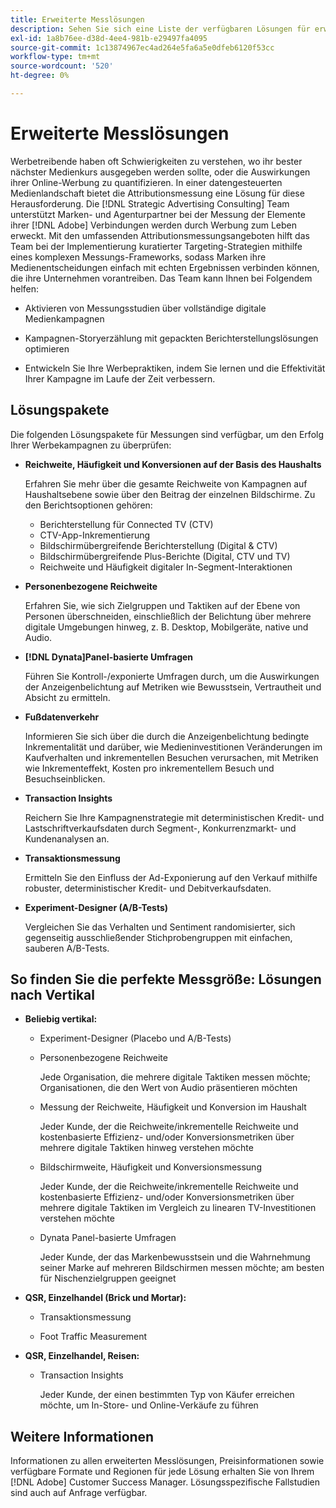 ```yaml
---
title: Erweiterte Messlösungen
description: Sehen Sie sich eine Liste der verfügbaren Lösungen für erweiterte Messungen an.
exl-id: 1a8b76ee-d38d-4ee4-981b-e29497fa4095
source-git-commit: 1c13874967ec4ad264e5fa6a5e0dfeb6120f53cc
workflow-type: tm+mt
source-wordcount: '520'
ht-degree: 0%

---
```


# Erweiterte Messlösungen

Werbetreibende haben oft Schwierigkeiten zu verstehen, wo ihr bester nächster Medienkurs ausgegeben werden sollte, oder die Auswirkungen ihrer Online-Werbung zu quantifizieren. In einer datengesteuerten Medienlandschaft bietet die Attributionsmessung eine Lösung für diese Herausforderung. Die [!DNL Strategic Advertising Consulting] Team unterstützt Marken- und Agenturpartner bei der Messung der Elemente ihrer [!DNL Adobe] Verbindungen werden durch Werbung zum Leben erweckt. Mit den umfassenden Attributionsmessungsangeboten hilft das Team bei der Implementierung kuratierter Targeting-Strategien mithilfe eines komplexen Messungs-Frameworks, sodass Marken ihre Medienentscheidungen einfach mit echten Ergebnissen verbinden können, die ihre Unternehmen vorantreiben. Das Team kann Ihnen bei Folgendem helfen:

* Aktivieren von Messungsstudien über vollständige digitale Medienkampagnen

* Kampagnen-Storyerzählung mit gepackten Berichterstellungslösungen optimieren

* Entwickeln Sie Ihre Werbepraktiken, indem Sie lernen und die Effektivität Ihrer Kampagne im Laufe der Zeit verbessern.

## Lösungspakete

Die folgenden Lösungspakete für Messungen sind verfügbar, um den Erfolg Ihrer Werbekampagnen zu überprüfen:

* **Reichweite, Häufigkeit und Konversionen auf der Basis des Haushalts**

   Erfahren Sie mehr über die gesamte Reichweite von Kampagnen auf Haushaltsebene sowie über den Beitrag der einzelnen Bildschirme. Zu den Berichtsoptionen gehören:

   * Berichterstellung für Connected TV (CTV)
   * CTV-App-Inkrementierung
   * Bildschirmübergreifende Berichterstellung (Digital &amp; CTV)
   * Bildschirmübergreifende Plus-Berichte (Digital, CTV und TV)
   * Reichweite und Häufigkeit digitaler In-Segment-Interaktionen

* **Personenbezogene Reichweite**

   Erfahren Sie, wie sich Zielgruppen und Taktiken auf der Ebene von Personen überschneiden, einschließlich der Belichtung über mehrere digitale Umgebungen hinweg, z. B. Desktop, Mobilgeräte, native und Audio.

* **[!DNL Dynata]Panel-basierte Umfragen**

   Führen Sie Kontroll-/exponierte Umfragen durch, um die Auswirkungen der Anzeigenbelichtung auf Metriken wie Bewusstsein, Vertrautheit und Absicht zu ermitteln.

* **Fußdatenverkehr**

   Informieren Sie sich über die durch die Anzeigenbelichtung bedingte Inkrementalität und darüber, wie Medieninvestitionen Veränderungen im Kaufverhalten und inkrementellen Besuchen verursachen, mit Metriken wie Inkrementeffekt, Kosten pro inkrementellem Besuch und Besuchseinblicken.

* **Transaction Insights**

   Reichern Sie Ihre Kampagnenstrategie mit deterministischen Kredit- und Lastschriftverkaufsdaten durch Segment-, Konkurrenzmarkt- und Kundenanalysen an.

* **Transaktionsmessung**

   Ermitteln Sie den Einfluss der Ad-Exponierung auf den Verkauf mithilfe robuster, deterministischer Kredit- und Debitverkaufsdaten.

* **Experiment-Designer (A/B-Tests)**

   Vergleichen Sie das Verhalten und Sentiment randomisierter, sich gegenseitig ausschließender Stichprobengruppen mit einfachen, sauberen A/B-Tests.

## So finden Sie die perfekte Messgröße: Lösungen nach Vertikal

* **Beliebig vertikal:**

   * Experiment-Designer (Placebo und A/B-Tests)

   * Personenbezogene Reichweite

      Jede Organisation, die mehrere digitale Taktiken messen möchte; Organisationen, die den Wert von Audio präsentieren möchten

   * Messung der Reichweite, Häufigkeit und Konversion im Haushalt

      Jeder Kunde, der die Reichweite/inkrementelle Reichweite und kostenbasierte Effizienz- und/oder Konversionsmetriken über mehrere digitale Taktiken hinweg verstehen möchte

   * Bildschirmweite, Häufigkeit und Konversionsmessung

      Jeder Kunde, der die Reichweite/inkrementelle Reichweite und kostenbasierte Effizienz- und/oder Konversionsmetriken über mehrere digitale Taktiken im Vergleich zu linearen TV-Investitionen verstehen möchte

   * Dynata Panel-basierte Umfragen

      Jeder Kunde, der das Markenbewusstsein und die Wahrnehmung seiner Marke auf mehreren Bildschirmen messen möchte; am besten für Nischenzielgruppen geeignet

* **QSR, Einzelhandel (Brick und Mortar):**

   * Transaktionsmessung

   * Foot Traffic Measurement

* **QSR, Einzelhandel, Reisen:**

   * Transaction Insights

      Jeder Kunde, der einen bestimmten Typ von Käufer erreichen möchte, um In-Store- und Online-Verkäufe zu führen

## Weitere Informationen

Informationen zu allen erweiterten Messlösungen, Preisinformationen sowie verfügbare Formate und Regionen für jede Lösung erhalten Sie von Ihrem [!DNL Adobe] Customer Success Manager. Lösungsspezifische Fallstudien sind auch auf Anfrage verfügbar.
